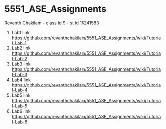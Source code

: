# 5551_ASE_Assignments
Revanth Chakilam - class id 9 - st id 16241583



1. Lab1 link https://github.com/revanthchakilam/5551_ASE_Assignments/wiki/Tutorial-Lab-1
2. Lab2 link https://github.com/revanthchakilam/5551_ASE_Assignments/wiki/Tutorial-Lab-2
3. Lab3 link https://github.com/revanthchakilam/5551_ASE_Assignments/wiki/Tutorial-Lab-3
4. Lab4 link https://github.com/revanthchakilam/5551_ASE_Assignments/wiki/Tutorial-Lab-4
5. Lab5 link https://github.com/revanthchakilam/5551_ASE_Assignments/wiki/Tutorial-Lab-5
6. Lab6 link https://github.com/revanthchakilam/5551_ASE_Assignments/wiki/Tutorial-Lab-6
